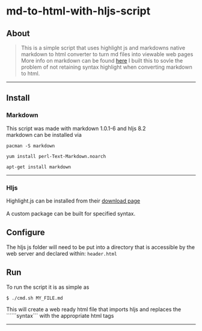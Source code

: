 # md-to-html-with-hljs-script

## About

> This is a simple script that uses highlight js and markdowns native markdown to html converter to turn md files into viewable web pages
> More info on markdown can be found [here](http://daringfireball.net/projects/markdown/)
> I built this to sovle the problem of not retaining syntax highlight when converting markdown to html.

----------------

## Install

### Markdown

This script was made with markdown 1.0.1-6 and hljs 8.2 <br>
markdown can be installed via

```
pacman -S markdown
```
```
yum install perl-Text-Markdown.noarch
```
```
apt-get install markdown
```
----------------
### Hljs

Highlight.js can be installed from their [download page](https://highlightjs.org/download/)
<br><br>
A custom package can be built for specified syntax.


## Configure

The hljs js folder will need to be put
into a directory that is accessible
by the web server and declared within: ```header.html```


## Run

To run the script it is as simple as

```
$ ./cmd.sh MY_FILE.md
```

This will create a web ready html file that
imports hljs and replaces the ``````syntax```
with the appropriate html tags

----------------

